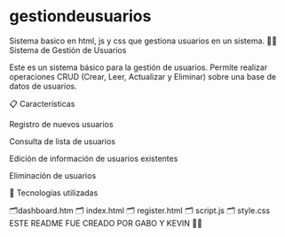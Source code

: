 # gestiondeusuarios
Sistema basico en html, js y css que gestiona usuarios en un sistema.
🧑‍💼 Sistema de Gestión de Usuarios

Este es un sistema básico para la gestión de usuarios. Permite realizar operaciones CRUD (Crear, Leer, Actualizar y Eliminar) sobre una base de datos de usuarios.

📋 Características

Registro de nuevos usuarios

Consulta de lista de usuarios

Edición de información de usuarios existentes

Eliminación de usuarios



🚀 Tecnologías utilizadas

🗂️dashboard.htm
        🗂️  index.html
        🗂️  register.html
        🗂️  script.js
         🗂️ style.css
         ESTE README FUE CREADO POR GABO Y KEVIN 🤵‍♂️
          
